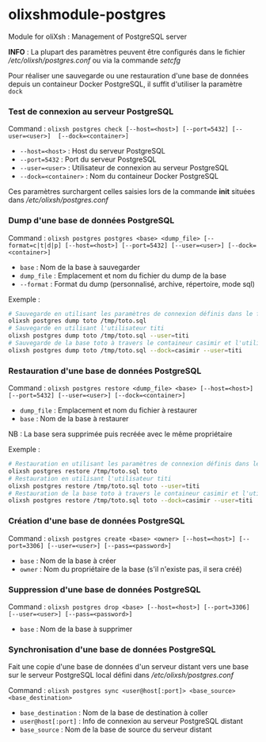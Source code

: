 # olixshmodule-postgres
Module for oliXsh : Management of PostgreSQL server


**INFO** : La plupart des paramètres peuvent être configurés dans le fichier */etc/olixsh/postgres.conf* ou via la commande *setcfg*

Pour réaliser une sauvegarde ou une restauration d'une base de données depuis un containeur Docker PostgreSQL, il suffit d'utiliser la paramètre `dock`


### Test de connexion au serveur PostgreSQL

Command : `olixsh postgres check [--host=<host>] [--port=5432] [--user=<user>]  [--dock=<container>]`

- `--host=<host>` : Host du serveur PostgreSQL
- `--port=5432` : Port du serveur PostgreSQL
- `--user=<user>` : Utilisateur de connexion au serveur PostgreSQL
- `--dock=<container>` : Nom du containeur Docker PostgreSQL

Ces paramètres surchargent celles saisies lors de la commande **init** situées dans */etc/olixsh/postgres.conf*



### Dump d'une base de données PostgreSQL

Command : `olixsh postgres postgres <base> <dump_file> [--format=c|t|d|p] [--host=<host>] [--port=5432] [--user=<user>] [--dock=<container>]`

- `base` : Nom de la base à sauvegarder
- `dump_file` : Emplacement et nom du fichier du dump de la base
- `--format` : Format du dump (personnalisé, archive, répertoire, mode sql)

Exemple :
~~~ bash
# Sauvegarde en utilisant les paramètres de connexion définis dans le fichier /etc/olixsh/postgres.conf
olixsh postgres dump toto /tmp/toto.sql
# Sauvegarde en utilisant l'utilisateur titi
olixsh postgres dump toto /tmp/toto.sql --user=titi
# Sauvegarde de la base toto à travers le containeur casimir et l'utilisateur titi
olixsh postgres dump toto /tmp/toto.sql --dock=casimir --user=titi
~~~


### Restauration d'une base de données PostgreSQL

Command : `olixsh postgres restore <dump_file> <base> [--host=<host>] [--port=5432] [--user=<user>] [--dock=<container>]`

- `dump_file` : Emplacement et nom du fichier à restaurer
- `base` : Nom de la base à restaurer

NB : La base sera supprimée puis recréée avec le même propriétaire

Exemple :
~~~ bash
# Restauration en utilisant les paramètres de connexion définis dans le fichier /etc/olixsh/postgres.conf
olixsh postgres restore /tmp/toto.sql toto
# Restauration en utilisant l'utilisateur titi
olixsh postgres restore /tmp/toto.sql toto --user=titi
# Restauration de la base toto à travers le containeur casimir et l'utilisateur titi
olixsh postgres restore /tmp/toto.sql toto --dock=casimir --user=titi
~~~


### Création d'une base de données PostgreSQL

Command : `olixsh postgres create <base> <owner> [--host=<host>] [--port=3306] [--user=<user>] [--pass=<password>]`

- `base` : Nom de la base à créer
- `owner` : Nom du propriétaire de la base (s'il n'existe pas, il sera créé)


### Suppression d'une base de données PostgreSQL

Command : `olixsh postgres drop <base> [--host=<host>] [--port=3306] [--user=<user>] [--pass=<password>]`

- `base` : Nom de la base à supprimer



### Synchronisation d'une base de données PostgreSQL

Fait une copie d'une base de données d'un serveur distant
vers une base sur le serveur PostgreSQL local défini dans */etc/olixsh/postgres.conf*

Command : `olixsh postgres sync <user@host[:port]> <base_source> <base_destination>`

- `base_destination` : Nom de la base de destination à coller
- `user@host[:port]` : Info de connexion au serveur PostgreSQL distant
- `base_source` : Nom de la base de source du serveur distant
